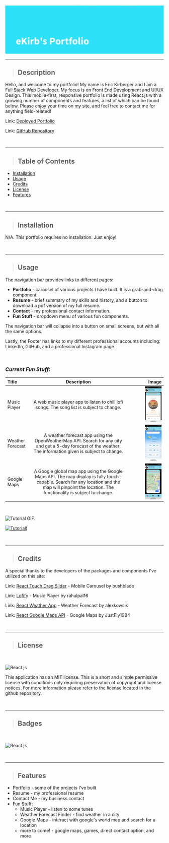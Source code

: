 ![](./public/assets/images/ekirbs-portfolio-banner.png)

---
>## Description

Hello, and welcome to my portfolio!  My name is Eric Kirberger and I am a Full Stack Web Developer.  My focus is on Front End Development and UI/UX Design.  This mobile-first, responsive portfolio is made using React.js with a growing number of components and features, a list of which can be found below.  Please enjoy your time on my site, and feel free to contact me for anything field-related!

Link: [Deployed Portfolio](https://ekirbs.github.io/portfolio-v4/ 'My deployed portfolio, made using React.js.')

Link: [GitHub Repository](https://github.com/ekirbs/portfolio-v4/ 'The GitHub repository of my portfolio.')

<br>

---
>## Table of Contents

- [Installation](#installation)
- [Usage](#usage)
- [Credits](#credits)
- [License](#license)
- [Features](#features)

<br>

---
>## Installation

N/A.  This portfolio requires no installation. Just enjoy!

<br>

---
>## Usage

The navigation bar provides links to different pages:
  - **Portfolio** - carousel of various projects I have built.  It is a grab-and-drag component.
  - **Resume** - brief summary of my skills and history, and a button to download a pdf version of my full resume.
  - **Contact** - my professional contact information.
  - **Fun Stuff** - dropdown menu of various fun components.

The navigation bar will collapse into a button on small screens, but with all the same options.

Lastly, the Footer has links to my different professional accounts including: LinkedIn, GitHub, and a professional Instagram page.

<br>

### ***Current Fun Stuff:***

| Title            | Description | Image                                                                   |
| :--------------- | :---------: | ----------------------------------------------------------------------: |
| Music Player     | A web music player app to listen to chill lofi songs.  The song list is subject to change. | <img src="./public/assets/images/music-player-img.jpg" width="50%">     |
| Weather Forecast | A weather forecast app using the OpenWeatherMap API.  Search for any city and get a 5-day forecast of the weather.  The information given is subject to change. | <img src="./public/assets/images/weather-forecast-img.jpg" width="50%"> |
| Google Maps      | A Google global map app using the Google Maps API.  The map display is fully touch-capable.  Search for any location and the map will pinpoint the location.  The functionality is subject to change. | <img src="./public/assets/images/google-maps-img.jpg" width="50%">      |
<br>

![Tutorial GIF.](./public/assets/images/tutor-gif.gif)

[![Tutorial](./assets/images/sql-tutor-img.png)](https://dropTutorialVideoHereInGihub.com/0000000.mp4))

<br>

---
>## Credits

A special thanks to the developers of the packages and components I've utilized on this site:

Link: [React Touch Drag Slider](https://www.npmjs.com/package/react-touch-drag-slider 'Touch and drag slider carousel component for React.') - Mobile Carousel by bushblade

Link: [Lofify](https://github.com/rahulpal16/lofify 'A web music player to listen to chill lofi songs.') - Music Player by rahulpal16

Link: [React Weather App](https://github.com/alexkowsik/react-weather-app 'A Weather Forecast App using the OpenWeatherMap API.') - Weather Forecast by alexkowsik

Link: [React Google Maps API](https://www.npmjs.com/package/@react-google-maps/api 'A google maps package using the Google Maps API.') - Google Maps by JustFly1984

<br>

---
>## License

<br>

![React.js](https://img.shields.io/badge/license-MIT-brightgreen)


This application has an MIT license.  This is a short and simple permissive license with conditions only requiring preservation of copyright and license notices.  For more information please refer to the license located in the github repository.

<br>

---
>## Badges

<br>

![React.js](https://img.shields.io/badge/React.js-18.2.0-blue)

<br>

---
>## Features

- Portfolio - some of the projects I've built
- Resume - my professional resume
- Contact Me - my business contact
- Fun Stuff:
  - Music Player - listen to some tunes
  - Weather Forecast Finder - find weather in a city
  - Google Maps - interact with google's world map and search for a location
  - more to come! - google maps, games, direct contact option, and more